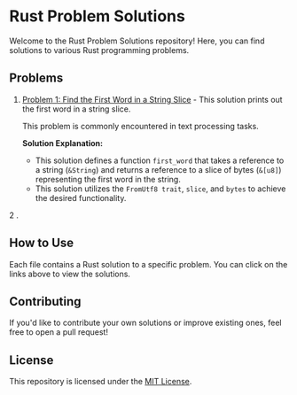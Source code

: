 # Rust Problem Solutions

Welcome to the Rust Problem Solutions repository! Here, you can find solutions to various Rust programming problems.

## Problems

1. [Problem 1: Find the First Word in a String Slice](src/main.rs) - This solution prints out the first word in a string slice.

   This problem is commonly encountered in text processing tasks.

   **Solution Explanation:**

   - This solution defines a function `first_word` that takes a reference to a string (`&String`) and returns a reference to a slice of bytes (`&[u8]`) representing the first word in the string.
   - This solution utilizes the `FromUtf8 trait`, `slice`, and `bytes` to achieve the desired functionality.
   
 2 .  

## How to Use

Each file contains a Rust solution to a specific problem. You can click on the links above to view the solutions.

## Contributing

If you'd like to contribute your own solutions or improve existing ones, feel free to open a pull request!

## License

This repository is licensed under the [MIT License](LICENSE).

